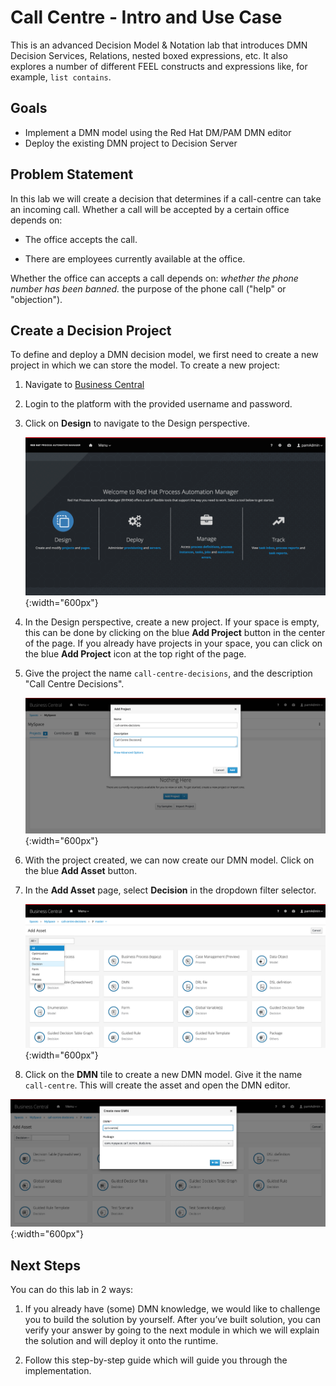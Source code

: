 # Call Centre - Intro and Use Case

This is an advanced Decision Model & Notation lab that introduces DMN Decision Services, Relations, nested boxed expressions, etc. It also explores a number of different FEEL constructs and expressions like, for example, `list contains`.

## Goals

- Implement a DMN model using the Red Hat DM/PAM DMN editor
- Deploy the existing DMN project to Decision Server

## Problem Statement

In this lab we will create a decision that determines if a call-centre can take an incoming call. Whether a call will be accepted by a certain office depends on:

- The office accepts the call.

- There are employees currently available at the office.

Whether the office can accepts a call depends on: *whether the phone number has been banned.* the purpose of the phone call ("help" or "objection").

## Create a Decision Project

To define and deploy a DMN decision model, we first need to create a new project in which we can store the model. To create a new project:

1. Navigate to [Business Central](https://localhost:8080/business-central)

1. Login to the platform with the provided username and password.

1. Click on **Design** to navigate to the Design perspective.

    ![BC Splash Screen](../99_images/business_automation/dmn/business-central-design.png){:width="600px"}

1. In the Design perspective, create a new project. If your space is empty, this can be done by clicking on the blue **Add Project** button in the center of the page. If you already have projects in your space, you can click on the blue **Add Project** icon at the top right of the page.

1. Give the project the name `call-centre-decisions`, and the description "Call Centre Decisions".

    ![Create Call Centre Decisions](../99_images/business_automation/dmn/add-project-call-centre-decisions.png){:width="600px"}

1. With the project created, we can now create our DMN model. Click on the blue **Add Asset** button.

1. In the **Add Asset** page, select **Decision** in the dropdown filter selector.

    ![Add new assets decision](../99_images/business_automation/dmn/new-asset-decisions-filter.png){:width="600px"}

1. Click on the **DMN** tile to create a new DMN model. Give it the name `call-centre`. This will create the asset and open the DMN editor.

![Create DMN called call-centre](../99_images/business_automation/dmn/add-dmn-call-centre.png){:width="600px"}

## Next Steps

You can do this lab in 2 ways:

1. If you already have (some) DMN knowledge, we would like to challenge you to build the solution by yourself. After you’ve built solution, you can verify your answer by going to the next module in which we will explain the solution and will deploy it onto the runtime.

1. Follow this step-by-step guide which will guide you through the implementation.
